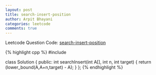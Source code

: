 ```yaml
---
layout: post
title: search-insert-position
author: Arpit Bhayani
categories: leetcode
comments: true
---
```


Leetcode Question Code: [search-insert-position](https://leetcode.com/problems/search-insert-position/)

{% highlight cpp %}
#include <algorithm>

class Solution {
public:
    int searchInsert(int A[], int n, int target) {
        return (lower_bound(A,A+n,target) - A);
    }
};
{% endhighlight %}